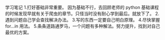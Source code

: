 学习笔记 1.打好基础非常重要。 因为基础不行，去回顾老师的 python 基础课程的时候发现早就有关于爬虫的章节。只怪当时没有耐心学到最后。就放下了。 2.遇到问题自己学会查找解决办法。 3.写的东西一定要自己明白原理。 4.尽快掌握 for...in 用法。 5.条条道路通罗马，一个问题有多种解法。努力提升，找到对自己最优的方案。
